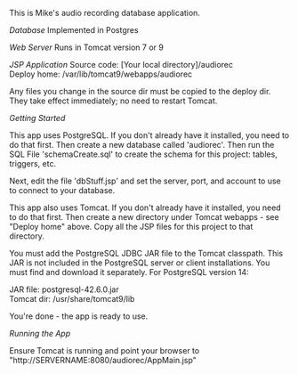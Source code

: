 This is Mike's audio recording database application.

*Database*
Implemented in Postgres

*Web Server*
Runs in Tomcat version 7 or 9

*JSP Application*
Source code: \[Your local directory\]/audiorec<br/>
Deploy home: /var/lib/tomcat9/webapps/audiorec<br/>

Any files you change in the source dir must be copied to the deploy dir.
They take effect immediately; no need to restart Tomcat.

*Getting Started*

This app uses PostgreSQL. If you don't already have it installed, you need to do that first. Then create a new database called 'audiorec'. Then run the SQL File 'schemaCreate.sql' to create the schema for this project: tables, triggers, etc.

Next, edit the file 'dbStuff.jsp' and set the server, port, and account to use to connect to your database.

This app also uses Tomcat. If you don't already have it installed, you need to do that first. Then create a new directory under Tomcat webapps - see "Deploy home" above. Copy all the JSP files for this project to that directory.

You must add the PostgreSQL JDBC JAR file to the Tomcat classpath. This JAR is not included in the PostgreSQL server or client installations. You must find and download it separately. For PostgreSQL version 14:

JAR file: postgresql-42.6.0.jar<br/>
Tomcat dir: /usr/share/tomcat9/lib<br/>

You're done - the app is ready to use.

*Running the App*

Ensure Tomcat is running and point your browser to "http://SERVERNAME:8080/audiorec/AppMain.jsp"
